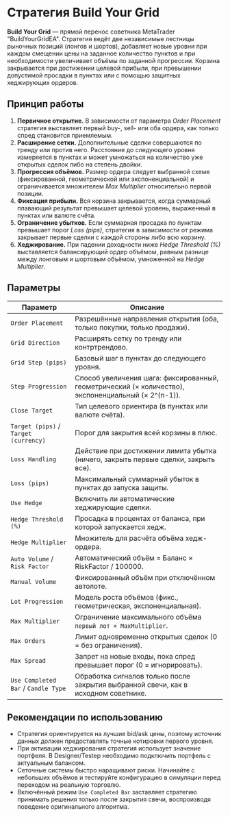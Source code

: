# Стратегия Build Your Grid

**Build Your Grid** — прямой перенос советника MetaTrader "BuildYourGridEA". Стратегия ведёт две независимые лестницы рыночных позиций (лонгов и шортов), добавляет новые уровни при каждом смещении цены на заданное количество пунктов и при необходимости увеличивает объёмы по заданной прогрессии. Корзина закрывается при достижении целевой прибыли, при превышении допустимой просадки в пунктах или с помощью защитных хеджирующих ордеров.

## Принцип работы

1. **Первичное открытие.** В зависимости от параметра *Order Placement* стратегия выставляет первый buy-, sell- или оба ордера, как только спред становится приемлемым.
2. **Расширение сетки.** Дополнительные сделки совершаются по тренду или против него. Расстояние до следующего уровня измеряется в пунктах и может умножаться на количество уже открытых сделок либо на степень двойки.
3. **Прогрессия объёмов.** Размер ордера следует выбранной схеме (фиксированной, геометрической или экспоненциальной) и ограничивается множителем *Max Multiplier* относительно первой позиции.
4. **Фиксация прибыли.** Вся корзина закрывается, когда суммарный плавающий результат превышает целевой уровень, выраженный в пунктах или валюте счёта.
5. **Ограничение убытков.** Если суммарная просадка по пунктам превышает порог *Loss (pips)*, стратегия в зависимости от режима закрывает первые сделки с каждой стороны либо всю корзину.
6. **Хеджирование.** При падении доходности ниже *Hedge Threshold (%)* выставляется балансирующий ордер объёмом, равным разнице между лонговым и шортовым объёмом, умноженной на *Hedge Multiplier*.

## Параметры

| Параметр | Описание |
| --- | --- |
| `Order Placement` | Разрешённые направления открытия (оба, только покупки, только продажи). |
| `Grid Direction` | Расширять сетку по тренду или контртрендово. |
| `Grid Step (pips)` | Базовый шаг в пунктах до следующего уровня. |
| `Step Progression` | Способ увеличения шага: фиксированный, геометрический (× количество), экспоненциальный (× 2^(n-1)). |
| `Close Target` | Тип целевого ориентира (в пунктах или валюте счёта). |
| `Target (pips)` / `Target (currency)` | Порог для закрытия всей корзины в плюс. |
| `Loss Handling` | Действие при достижении лимита убытка (ничего, закрыть первые сделки, закрыть все). |
| `Loss (pips)` | Максимальный суммарный убыток в пунктах до запуска защиты. |
| `Use Hedge` | Включить ли автоматические хеджирующие сделки. |
| `Hedge Threshold (%)` | Просадка в процентах от баланса, при которой запускается хедж. |
| `Hedge Multiplier` | Множитель для расчёта объёма хедж-ордера. |
| `Auto Volume` / `Risk Factor` | Автоматический объём = Баланс × RiskFactor / 100000. |
| `Manual Volume` | Фиксированный объём при отключённом автолоте. |
| `Lot Progression` | Модель роста объёмов (фикс., геометрическая, экспоненциальная). |
| `Max Multiplier` | Ограничение максимального объёма `первый лот × MaxMultiplier`. |
| `Max Orders` | Лимит одновременно открытых сделок (0 = без ограничения). |
| `Max Spread` | Запрет на новые входы, пока спред превышает порог (0 = игнорировать). |
| `Use Completed Bar` / `Candle Type` | Обработка сигналов только после закрытия выбранной свечи, как в исходном советнике. |

## Рекомендации по использованию

- Стратегия ориентируется на лучшие bid/ask цены, поэтому источник данных должен предоставлять точные котировки первого уровня.
- При активации хеджирования стратегия использует значение портфеля. В Designer/Testeр необходимо подключить портфель с актуальным балансом.
- Сеточные системы быстро наращивают риски. Начинайте с небольших объёмов и тестируйте конфигурацию в симуляции перед переходом на реальную торговлю.
- Включённый режим `Use Completed Bar` заставляет стратегию принимать решения только после закрытия свечи, воспроизводя поведение оригинального алгоритма.
